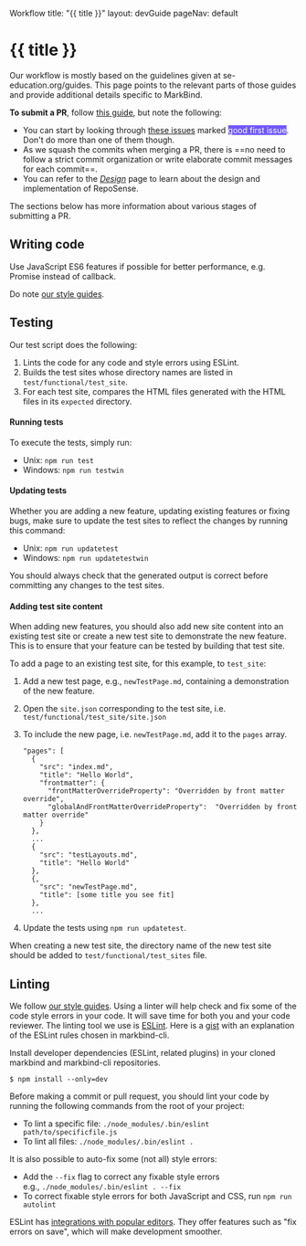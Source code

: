 <variable name="title">Workflow</variable>
<frontmatter>
  title: "{{ title }}"
  layout: devGuide
  pageNav: default
</frontmatter>

# {{ title }}

<div class="lead">

Our workflow is mostly based on the guidelines given at se-education.org/guides. This page points to the relevant parts of those guides and provide additional details specific to MarkBind.
</div>

**To submit a PR**, follow [this guide](https://se-education.org/guides/guidelines/PRs.html), but note the following:

* You can start by looking through [these issues](https://github.com/MarkBind/markbind/issues?q=is%3Aopen+is%3Aissue+label%3A%22good+first+issue%22+sort%3Acomments-desc) marked <span href="" class="badge" style="color:white; background-color: #7057FF;">good first issue</span>. Don't do more than one of them though.
* As we squash the commits when merging a PR, there is ==no need to follow a strict commit organization or write elaborate commit messages for each commit==.
* You can refer to the [_Design_](design.html) page to learn about the design and implementation of RepoSense.

The sections below has more information about various stages of submitting a PR.

## Writing code

Use JavaScript ES6 features if possible for better performance, e.g. Promise instead of callback.

Do note [our style guides](styleGuides.html).

## Testing

Our test script does the following:

1. Lints the code for any code and style errors using ESLint.
1. Builds the test sites whose directory names are listed in `test/functional/test_site`.
1. For each test site, compares the HTML files generated with the HTML files in its `expected` directory.

#### Running tests

To execute the tests, simply run:

* Unix: `npm run test`
* Windows: `npm run testwin`


#### Updating tests

Whether you are adding a new feature, updating existing features or fixing bugs, make sure to update the test sites to reflect the changes by running this command:

* Unix: `npm run updatetest`
* Windows: `npm run updatetestwin`

<box type="warning" seamless>
  You should always check that the generated output is correct before committing any changes to the test sites.
</box>

#### Adding test site content

When adding new features, you should also add new site content into an existing test site or create a new test site to demonstrate the new feature. This is to ensure that your feature can be tested by building that test site.

To add a page to an existing test site, for this example, to `test_site`:

1. Add a new test page, e.g., `newTestPage.md`, containing a demonstration of the new feature.

1. Open the `site.json` corresponding to the test site, i.e. `test/functional/test_site/site.json`

1. To include the new page, i.e. `newTestPage.md`, add it to the `pages` array.

   ``` {heading="site.json" highlight-lines="16,17"}
   "pages": [
     {
       "src": "index.md",
       "title": "Hello World",
       "frontmatter": {
         "frontMatterOverrideProperty": "Overridden by front matter override",
         "globalAndFrontMatterOverrideProperty":  "Overridden by front matter override"
       }
     },
     ...
     {
       "src": "testLayouts.md",
       "title": "Hello World"
     },
     {,
       "src": "newTestPage.md",
       "title": [some title you see fit]
     },
     ...
   ```

1. Update the tests using `npm run updatetest`.

<box type="info">

  When creating a new test site, the directory name of the new test site should be added to `test/functional/test_sites` file.
</box>

## Linting

We follow [our style guides](styleGuides.html). Using a linter will help check and fix some of the code style errors in your code. It will save time for both you and your code reviewer. The linting tool we use is [ESLint](https://eslint.org/). Here is a [gist](https://gist.github.com/nicholaschuayunzhi/bfe53dbb5f1a0f02d545d55956f9ab7e) with an explanation of the ESLint rules chosen in markbind-cli.

Install developer dependencies (ESLint, related plugins) in your cloned markbind and markbind-cli repositories.

```{.no-line-numbers}
$ npm install --only=dev
```

Before making a commit or pull request, you should lint your code by running the following commands from the root of your project:

* To lint a specific file: `./node_modules/.bin/eslint path/to/specificfile.js`
* To lint all files: `./node_modules/.bin/eslint .`

It is also possible to auto-fix some (not all) style errors:
* Add the `--fix` flag to correct any fixable style errors<br>
  e.g., `./node_modules/.bin/eslint . --fix`
* To correct fixable style errors for both JavaScript and CSS, run `npm run autolint`

<box type="tip" seamless>

ESLint has [integrations with popular editors](https://eslint.org/docs/user-guide/integrations). They offer features such as "fix errors on save", which will make development smoother.
</box>
